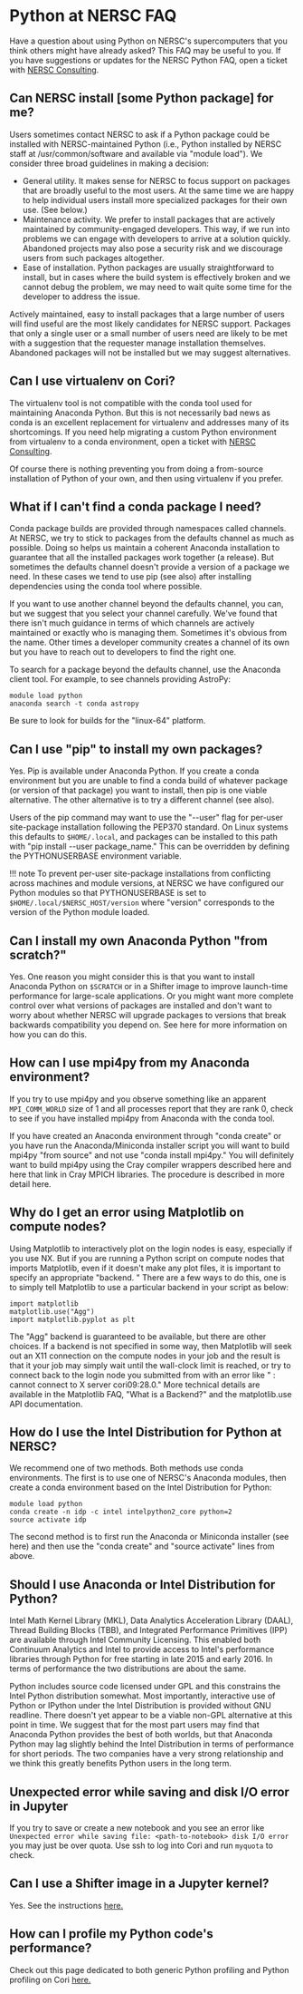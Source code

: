 
# Python at NERSC FAQ

Have a question about using Python on NERSC's supercomputers that you
think others might have already asked?  This FAQ may be useful to you.
If you have suggestions or updates for the NERSC Python FAQ, open a
ticket with [NERSC Consulting](https://help.nersc.gov).

## Can NERSC install [some Python package] for me?

Users sometimes contact NERSC to ask if a Python package could be
installed with NERSC-maintained Python (i.e., Python installed by
NERSC staff at /usr/common/software and available via "module load").
We consider three broad guidelines in making a decision:

* General utility.  It makes sense for NERSC to focus support on
  packages that are broadly useful to the most users. At the same time
  we are happy to help individual users install more specialized
  packages for their own use.  (See below.)
* Maintenance activity. We prefer to install packages that are
  actively maintained by community-engaged developers. This way, if we
  run into problems we can engage with developers to arrive at a
  solution quickly. Abandoned projects may also pose a security risk
  and we discourage users from such packages altogether.
* Ease of installation. Python packages are usually straightforward to
  install, but in cases where the build system is effectively broken
  and we cannot debug the problem, we may need to wait quite some time
  for the developer to address the issue.

Actively maintained, easy to install packages that a large number of
users will find useful are the most likely candidates for NERSC
support.  Packages that only a single user or a small number of users
need are likely to be met with a suggestion that the requester manage
installation themselves.  Abandoned packages will not be installed but
we may suggest alternatives.

## Can I use virtualenv on Cori?

The virtualenv tool is not compatible with the conda tool used for maintaining
Anaconda Python.  But this is not necessarily bad news as conda is an excellent
replacement for virtualenv and addresses many of its shortcomings.  If you need
help migrating a custom Python environment from virtualenv to a conda
environment, open a ticket with [NERSC Consulting](https://help.nersc.gov).

Of course there is nothing preventing you from doing a from-source
installation of Python of your own, and then using virtualenv if you
prefer.

## What if I can't find a conda package I need?

Conda package builds are provided through namespaces called channels.
At NERSC, we try to stick to packages from the defaults channel as
much as possible.  Doing so helps us maintain a coherent Anaconda
installation to guarantee that all the installed packages work
together (a release).  But sometimes the defaults channel doesn't
provide a version of a package we need.  In these cases we tend to use
pip (see also) after installing dependencies using the conda tool
where possible.

If you want to use another channel beyond the defaults channel, you
can, but we suggest that you select your channel carefully.  We've
found that there isn't much guidance in terms of which channels are
actively maintained or exactly who is managing them.  Sometimes it's
obvious from the name. Other times a developer community creates a
channel of its own but you have to reach out to developers to find the
right one.

To search for a package beyond the defaults channel, use the Anaconda
client tool.  For example, to see channels providing AstroPy:

    module load python
    anaconda search -t conda astropy

Be sure to look for builds for the "linux-64" platform.

## Can I use "pip" to install my own packages?

Yes.  Pip is available under Anaconda Python.  If you create a conda
environment but you are unable to find a conda build of whatever
package (or version of that package) you want to install, then pip is
one viable alternative.  The other alternative is to try a different
channel (see also).

Users of the pip command may want to use the "--user" flag for
per-user site-package installation following the PEP370 standard.  On
Linux systems this defaults to `$HOME/.local`, and packages can be
installed to this path with "pip install --user package_name."  This
can be overridden by defining the PYTHONUSERBASE environment variable.

!!! note
	To prevent per-user site-package installations from
	conflicting across machines and module versions, at NERSC we have
	configured our Python modules so that PYTHONUSERBASE is set to
	`$HOME/.local/$NERSC_HOST/version` where "version" corresponds to
	the version of the Python module loaded.

## Can I install my own Anaconda Python "from scratch?"

Yes.  One reason you might consider this is that you want to install
Anaconda Python on `$SCRATCH` or in a Shifter image to improve
launch-time performance for large-scale applications.  Or you might
want more complete control over what versions of packages are
installed and don't want to worry about whether NERSC will upgrade
packages to versions that break backwards compatibility you depend on.
See here for more information on how you can do this.

## How can I use mpi4py from my Anaconda environment?

If you try to use mpi4py and you observe something like an apparent
`MPI_COMM_WORLD` size of 1 and all processes report that they are rank
0, check to see if you have installed mpi4py from Anaconda with the
conda tool.

If you have created an Anaconda environment through "conda create" or
you have run the Anaconda/Miniconda installer script you will want to
build mpi4py "from source" and not use "conda install mpi4py."  You
will definitely want to build mpi4py using the Cray compiler wrappers
described here and here that link in Cray MPICH libraries.  The
procedure is described in more detail here.

## Why do I get an error using Matplotlib on compute nodes?

Using Matplotlib to interactively plot on the login nodes is easy,
especially if you use NX.  But if you are running a Python script on
compute nodes that imports Matplotlib, even if it doesn't make any
plot files, it is important to specify an appropriate "backend.  "
There are a few ways to do this, one is to simply tell Matplotlib to
use a particular backend in your script as below:

    import matplotlib
    matplotlib.use("Agg")
    import matplotlib.pyplot as plt

The "Agg" backend is guaranteed to be available, but there are other
choices.  If a backend is not specified in some way, then Matplotlib
will seek out an X11 connection on the compute nodes in your job and
the result is that it your job may simply wait until the wall-clock
limit is reached, or try to connect back to the login node you
submitted from with an error like " : cannot connect to X server
cori09:28.0."  More technical details are available in the Matplotlib
FAQ, "What is a Backend?" and the matplotlib.use API documentation.

## How do I use the Intel Distribution for Python at NERSC?

We recommend one of two methods.  Both methods use conda environments.
The first is to use one of NERSC's Anaconda modules, then create a
conda environment based on the Intel Distribution for Python:

    module load python
    conda create -n idp -c intel intelpython2_core python=2
    source activate idp

The second method is to first run the Anaconda or Miniconda installer
(see here) and then use the "conda create" and "source activate" lines
from above.

## Should I use Anaconda or Intel Distribution for Python?

Intel Math Kernel Library (MKL), Data Analytics Acceleration Library
(DAAL), Thread Building Blocks (TBB), and Integrated Performance
Primitives (IPP) are available through Intel Community Licensing.
This enabled both Continuum Analytics and Intel to provide access to
Intel's performance libraries through Python for free starting in late
2015 and early 2016.  In terms of performance the two distributions
are about the same.

Python includes source code licensed under GPL and this constrains the
Intel Python distribution somewhat.  Most importantly, interactive use
of Python or IPython under the Intel Distribution is provided without
GNU readline.  There doesn't yet appear to be a viable non-GPL
alternative at this point in time.  We suggest that for the most part
users may find that Anaconda Python provides the best of both worlds,
but that Anaconda Python may lag slightly behind the Intel
Distribution in terms of performance for short periods.  The two
companies have a very strong relationship and we think this greatly
benefits Python users in the long term.

## Unexpected error while saving and disk I/O error in Jupyter

If you try to save or create a new notebook and you see an error like
`Unexpected error while saving file: <path-to-notebook> disk I/O
error` you may just be over quota.  Use ssh to log into Cori and run
`myquota` to check.

## Can I use a Shifter image in a Jupyter kernel?

Yes.  See the
instructions
[here.](../../../services/jupyter.md#custom-kernels-using-shifter-containers)

## How can I profile my Python code's performance?
Check out this page dedicated to both generic Python profiling and Python
profiling on Cori [here.](../profiling-python)

